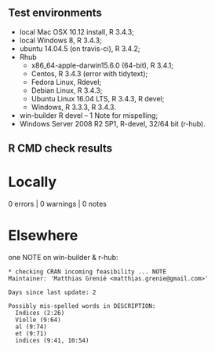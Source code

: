 ## Test environments
* local Mac OSX 10.12 install, R 3.4.3;
* local Windows 8, R 3.4.3;
* ubuntu 14.04.5 (on travis-ci), R 3.4.2;
* Rhub
  + x86_64-apple-darwin15.6.0 (64-bit), R 3.4.1;
  + Centos, R 3.4.3 (error with tidytext);
  + Fedora Linux, Rdevel;
  + Debian Linux, R 3.4.3;
  + Ubuntu Linux 16.04 LTS, R 3.4.3, R devel;
  + Windows, R 3.3.3, R 3.4.3.
* win-builder R devel – 1 Note for mispelling;
* Windows Server 2008 R2 SP1, R-devel, 32/64 bit (r-hub).

## R CMD check results

# Locally

0 errors | 0 warnings | 0 notes


# Elsewhere
one NOTE on win-builder & r-hub:
```
* checking CRAN incoming feasibility ... NOTE
Maintainer: 'Matthias Grenié <matthias.grenie@gmail.com>'

Days since last update: 2

Possibly mis-spelled words in DESCRIPTION:
  Indices (2:26)
  Violle (9:64)
  al (9:74)
  et (9:71)
  indices (9:41, 10:54)
```
